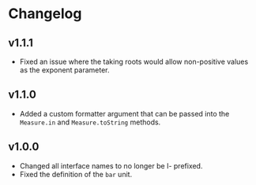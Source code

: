# Changelog

## v1.1.1

- Fixed an issue where the taking roots would allow non-positive values as the exponent parameter.

## v1.1.0

- Added a custom formatter argument that can be passed into the `Measure.in` and `Measure.toString` methods.

## v1.0.0

- Changed all interface names to no longer be I- prefixed.
- Fixed the definition of the `bar` unit.